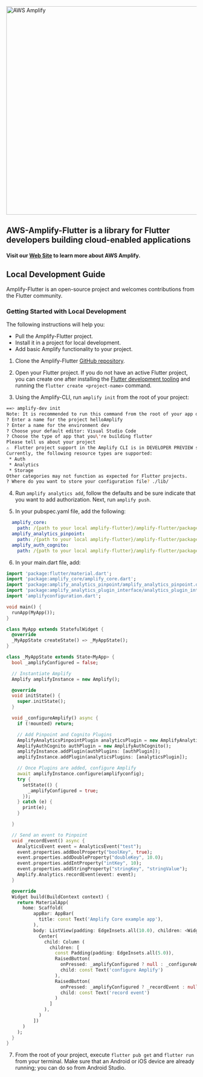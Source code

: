 <img src="https://s3.amazonaws.com/aws-mobile-hub-images/aws-amplify-logo.png" alt="AWS Amplify" width="550" >

## AWS-Amplify-Flutter is a library for Flutter developers building cloud-enabled applications

#### Visit our [Web Site](https://docs.amplify.aws/) to learn more about AWS Amplify.

## Local Development Guide

Amplify-Flutter is an open-source project and welcomes contributions from the Flutter community.


### Getting Started with Local Development

The following instructions will help you:

* Pull the Amplify-Flutter project.
* Install it in a project for local development.
* Add basic Amplify functionality to your project.





1. Clone the Amplify-Flutter [GitHub repository](git@github.com:aws-amplify/amplify-flutter.git).

2. Open your Flutter project. If you do not have an active Flutter project, you can create one after installing the [Flutter development tooling](https://flutter.dev/docs/get-started/install) and running the `flutter create <project-name>` command.

3. Using the Amplify-CLI, run `amplify init` from the root of your project:

```bash
==> amplify-dev init
Note: It is recommended to run this command from the root of your app directory
? Enter a name for the project helloAmplify
? Enter a name for the environment dev
? Choose your default editor: Visual Studio Code
? Choose the type of app that you\'re building flutter
Please tell us about your project
⚠️  Flutter project support in the Amplify CLI is in DEVELOPER PREVIEW status.
Currently, the following resource types are supported:
 * Auth
 * Analytics
 * Storage
Other categories may not function as expected for Flutter projects.
? Where do you want to store your configuration file? ./lib/
```

4. Run `amplify analytics add`, follow the defaults and be sure indicate that you want to add authorization. Next, run `amplify push`. 

5. In your pubspec.yaml file, add the following:

```yaml
  amplify_core:
    path: /{path to your local amplify-flutter}/amplify-flutter/packages/amplify_core 
  amplify_analytics_pinpoint:
    path: /{path to your local amplify-flutter}/amplify-flutter/packages/amplify_analytics_pinpoint
  amplify_auth_cognito:
    path: /{path to your local amplify-flutter}/amplify-flutter/packages/amplify_auth_cognito
```

6. In your main.dart file, add:

```dart
import 'package:flutter/material.dart';
import 'package:amplify_core/amplify_core.dart';
import 'package:amplify_analytics_pinpoint/amplify_analytics_pinpoint.dart';
import 'package:amplify_analytics_plugin_interface/analytics_plugin_interface.dart';
import 'amplifyconfiguration.dart';

void main() {
  runApp(MyApp());
}

class MyApp extends StatefulWidget {
  @override
  _MyAppState createState() => _MyAppState();
}

class _MyAppState extends State<MyApp> {
  bool _amplifyConfigured = false;

  // Instantiate Amplify
  Amplify amplifyInstance = new Amplify();

  @override
  void initState() {
    super.initState();
  }

  void _configureAmplify() async {
    if (!mounted) return;

    // Add Pinpoint and Cognito Plugins
    AmplifyAnalyticsPinpointPlugin analyticsPlugin = new AmplifyAnalyticsPinpointPlugin();
    AmplifyAuthCognito authPlugin = new AmplifyAuthCognito();
    amplifyInstance.addPlugin(authPlugins: [authPlugin]);
    amplifyInstance.addPlugin(analyticsPlugins: [analyticsPlugin]);

    // Once Plugins are added, configure Amplify
    await amplifyInstance.configure(amplifyconfig);
    try {
      setState(() {
        _amplifyConfigured = true;
      });
    } catch (e) {
      print(e);
    }

  }

  // Send an event to Pinpoint
  void _recordEvent() async {
    AnalyticsEvent event = AnalyticsEvent("test");
    event.properties.addBoolProperty("boolKey", true);
    event.properties.addDoubleProperty("doubleKey", 10.0);
    event.properties.addIntProperty("intKey", 10);
    event.properties.addStringProperty("stringKey", "stringValue");
    Amplify.Analytics.recordEvent(event: event);
  }

  @override
  Widget build(BuildContext context) {
    return MaterialApp(
      home: Scaffold(
          appBar: AppBar(
            title: const Text('Amplify Core example app'),
          ),
          body: ListView(padding: EdgeInsets.all(10.0), children: <Widget>[
            Center( 
              child: Column (
                children: [
                  const Padding(padding: EdgeInsets.all(5.0)),
                  RaisedButton(
                    onPressed: _amplifyConfigured ? null : _configureAmplify,
                    child: const Text('configure Amplify')
                  ),
                  RaisedButton(
                    onPressed: _amplifyConfigured ? _recordEvent : null,
                    child: const Text('record event')
                  )
                ]
              ),
            )
          ])
      )
    );
  }
}
```
7. From the root of your project, execute `flutter pub get` and `flutter run` from your terminal.  Make sure that an Android or iOS device are already running; you can do so from Android Studio.
